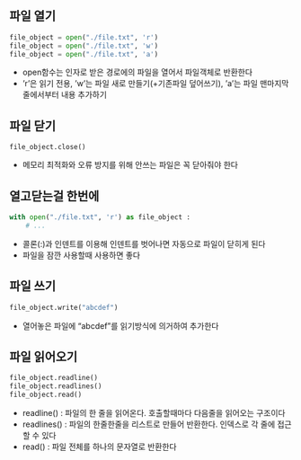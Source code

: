 ## 파일 열기

```python
file_object = open("./file.txt", 'r')
file_object = open("./file.txt", 'w')
file_object = open("./file.txt", 'a')
```

- open함수는 인자로 받은 경로에의 파일을 열어서 파일객체로 반환한다
- ’r’은 읽기 전용, ’w’는 파일 새로 만들기(+기존파일 덮어쓰기), ’a’는 파일 맨마지막줄에서부터 내용 추가하기

## 파일 닫기

```
file_object.close()
```

- 메모리 최적화와 오류 방지를 위해 안쓰는 파일은 꼭 닫아줘야 한다

## 열고닫는걸 한번에

```python
with open("./file.txt", 'r') as file_object :
    # ...
```

- 콜론(:)과 인덴트를 이용해 인덴트를 벗어나면 자동으로 파일이 닫히게 된다
- 파일을 잠깐 사용할때 사용하면 좋다

## 파일 쓰기

```python
file_object.write("abcdef")
```

- 열어놓은 파일에 “abcdef”를 읽기방식에 의거하여 추가한다

## 파일 읽어오기

```python
file_object.readline()
file_object.readlines()
file_object.read()
```

- readline() : 파일의 한 줄을 읽어온다. 호출할때마다 다음줄을 읽어오는 구조이다
- readlines() : 파일의 한줄한줄을 리스트로 만들어 반환한다. 인덱스로 각 줄에 접근할 수 있다
- read() : 파일 전체를 하나의 문자열로 반환한다